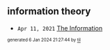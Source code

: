 ## information theory


* <code>Apr 11, 2021</code> [The Information](2021-04-11T18-17-33-the-information.md)

<sup><sub>generated 6 Jan 2024 21:27:44 by <a href='https://github.com/senorprogrammer/til'>til</a></sub></sup>
